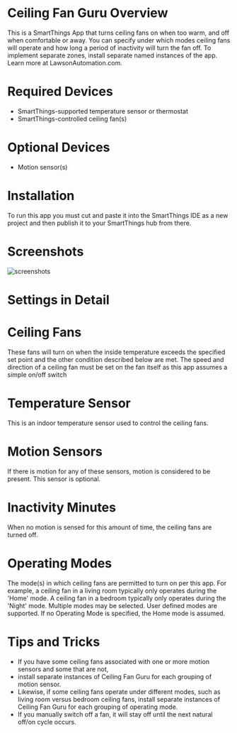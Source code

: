 # Ceiling Fan Guru Overview
This is a SmartThings App that turns ceiling fans on when too warm, and off when comfortable or away. You can specify under which modes ceiling fans will operate and how long a period of inactivity will turn the fan off.  To implement separate zones, install separate named instances of the app. Learn more at LawsonAutomation.com.
# Required Devices
- SmartThings-supported temperature sensor or thermostat
- SmartThings-controlled ceiling fan(s)

# Optional Devices
- Motion sensor(s)

# Installation
To run this app you must cut and paste it into the SmartThings IDE as a new project and then publish it to your SmartThings hub from there.

# Screenshots
![screenshots](https://cloud.githubusercontent.com/assets/22286765/21753777/d265b1f0-d5a8-11e6-97d5-a8188bb3b427.png)

# Settings in Detail
# Ceiling Fans
These fans will turn on when the inside temperature exceeds the specified set point and the other condition described below are met.
The speed and direction of a ceiling fan must be set on the fan itself as this app assumes a simple on/off switch
# Temperature Sensor
This is an indoor temperature sensor used to control the ceiling fans.
# Motion Sensors
If there is motion for any of these sensors, motion is considered to be present. This sensor is optional.
# Inactivity Minutes
When no motion is sensed for this amount of time, the ceiling fans are turned off. 
# Operating Modes
The mode(s) in which ceiling fans are permitted to turn on per this app. 
For example, a ceiling fan in a living room typically only operates during the 'Home' mode. 
A ceiling fan in a bedroom typically only operates during the 'Night' mode. 
Multiple modes may be selected. User defined modes are supported. 
If no Operating Mode is specified, the Home mode is assumed.
# Tips and Tricks
- If you have some ceiling fans associated with one or more motion sensors and some that are not, 
- install separate instances of Ceiling Fan Guru for each grouping of motion sensor.
- Likewise, if some ceiling fans operate under different modes, such as living room versus bedroom ceiling fans, install separate instances of Ceiling Fan Guru for each grouping of operating mode.
- If you manually switch off a fan, it will stay off until the next natural off/on cycle occurs.
